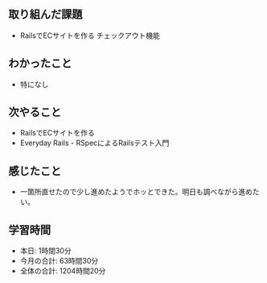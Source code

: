 ## 取り組んだ課題
- RailsでECサイトを作る チェックアウト機能
## わかったこと
- 特になし
## 次やること
- RailsでECサイトを作る
- Everyday Rails - RSpecによるRailsテスト入門
## 感じたこと
- 一箇所直せたので少し進めたようでホッとできた。明日も調べながら進めたい。
## 学習時間
- 本日: 1時間30分
- 今月の合計: 63時間30分
- 全体の合計: 1204時間20分
